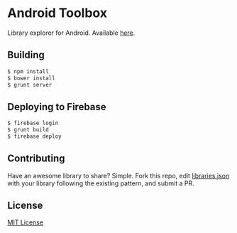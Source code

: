 Android Toolbox
==============

Library explorer for Android. Available [here](xasos.github.io/androidtoolbox/).

## Building
```sh
$ npm install 
$ bower install
$ grunt server
```

## Deploying to Firebase
```sh
$ firebase login
$ grunt build
$ firebase deploy
```
## Contributing
Have an awesome library to share? Simple. Fork this repo, edit [libraries.json](app/libraries.json) with your library following the existing pattern, and submit a PR.

## License
[MIT License](LICENSE)
